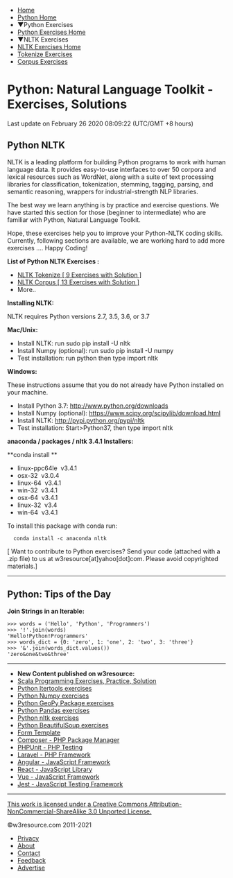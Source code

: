  


- [Home](/index.php)
- [Python Home](/python/python-tutorial.php)
- ▼Python Exercises
- [Python Exercises Home](/python-exercises/)
- ▼NLTK Exercises
- [NLTK Exercises Home](/python-exercises/nltk/index.php)
- [Tokenize Exercises](/python-exercises/nltk/tokenize-index.php)
- [Corpus Exercises](/python-exercises/nltk/corpus-index.php)

# Python: Natural Language Toolkit - Exercises, Solutions

Last update on February 26 2020 08:09:22 (UTC/GMT +8 hours)

<span class="underline"></span>

<span class="underline"></span>

## Python NLTK

NLTK is a leading platform for building Python programs to work with human language data. It provides easy-to-use interfaces to over 50 corpora and lexical resources such as WordNet, along with a suite of text processing libraries for classification, tokenization, stemming, tagging, parsing, and semantic reasoning, wrappers for industrial-strength NLP libraries.

The best way we learn anything is by practice and exercise questions. We have started this section for those (beginner to intermediate) who are familiar with Python, Natural Language Toolkit.

Hope, these exercises help you to improve your Python-NLTK coding skills. Currently, following sections are available, we are working hard to add more exercises .... Happy Coding!

**List of Python NLTK Exercises :**

- [NLTK Tokenize \[ 9 Exercises with Solution \]](https://www.w3resource.com/python-exercises/nltk/tokenize-index.php)
- [NLTK Corpus \[ 13 Exercises with Solution \]](https://www.w3resource.com/python-exercises/nltk/corpus-index.php)
- More..

**Installing NLTK:**

NLTK requires Python versions 2.7, 3.5, 3.6, or 3.7

**Mac/Unix:**

- Install NLTK: run sudo pip install -U nltk
- [](https://www.w3resource.com/python-exercises/nltk/corpus-index.php)Install Numpy (optional): run sudo pip install -U numpy
- Test installation: run python then type import nltk

**Windows:**

These instructions assume that you do not already have Python installed on your machine.

- Install Python 3.7: http://www.python.org/downloads
- [](https://www.w3resource.com/python-exercises/nltk/corpus-index.php)Install Numpy (optional): https://www.scipy.org/scipylib/download.html
- Install NLTK: http://pypi.python.org/pypi/nltk
- Test installation: Start&gt;Python37, then type import nltk

**anaconda / packages / nltk 3.4.1 Installers:**

**conda install **

- linux-ppc64le  v3.4.1
- osx-32  v3.0.4
- linux-64  v3.4.1
- win-32  v3.4.1
- osx-64  v3.4.1
- linux-32  v3.4
- win-64  v3.4.1

To install this package with conda run:

      conda install -c anaconda nltk

\[ Want to contribute to Python exercises? Send your code (attached with a .zip file) to us at w3resource\[at\]yahoo\[dot\]com. Please avoid copyrighted materials.\]



---

<span class="underline"></span>

## Python: Tips of the Day

**Join Strings in an Iterable:**

    >>> words = ('Hello', 'Python', 'Programmers')
    >>> '!'.join(words)
    'Hello!Python!Programmers'
    >>> words_dict = {0: 'zero', 1: 'one', 2: 'two', 3: 'three'}
    >>> '&'.join(words_dict.values())
    'zero&one&two&three'

---

- **New Content published on w3resource:**
- [Scala Programming Exercises, Practice, Solution](https://www.w3resource.com/scala-exercises/index.php)
- [Python Itertools exercises](https://www.w3resource.com/python-exercises/itertools/index.php)
- [Python Numpy exercises](https://www.w3resource.com/python-exercises/numpy/index.php)
- [Python GeoPy Package exercises](https://www.w3resource.com/python-exercises/geopy/index.php)
- [Python Pandas exercises](https://www.w3resource.com/python-exercises/pandas/index.php)
- [Python nltk exercises](https://www.w3resource.com/python-exercises/nltk/index.php)
- [Python BeautifulSoup exercises](https://www.w3resource.com/python-exercises/BeautifulSoup/index.php)
- [Form Template](https://www.w3resource.com/form-template/)
- [Composer - PHP Package Manager](https://www.w3resource.com/php/composer/a-gentle-introduction-to-composer.php)
- [PHPUnit - PHP Testing](https://www.w3resource.com/php/PHPUnit/a-gentle-introduction-to-unit-test-and-testing.php)
- [Laravel - PHP Framework](https://www.w3resource.com/laravel/laravel-tutorial.php)
- [Angular - JavaScript Framework](https://www.w3resource.com/angular/getting-started-with-angular.php)
- [React - JavaScript Library](https://www.w3resource.com/react/react-js-overview.php)
- [Vue - JavaScript Framework](https://www.w3resource.com/vue/installation.php)
- [Jest - JavaScript Testing Framework](https://www.w3resource.com/jest/jest-getting-started.php)

---

<span class="underline"></span>

<span class="underline"></span>

<span class="underline"></span>

[This work is licensed under a Creative Commons Attribution-NonCommercial-ShareAlike 3.0 Unported License.](https://creativecommons.org/licenses/by-nc-sa/3.0/deed.en_US)

©w3resource.com 2011-2021

- [Privacy](https://www.w3resource.com/privacy.php)
- [About](https://www.w3resource.com/about.php)
- [Contact](https://www.w3resource.com/contact.php)
- [Feedback](https://www.w3resource.com/feedback.php)
- [Advertise](https://www.w3resource.com/advertise.php)

